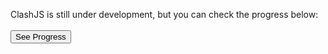 ClashJS is still under development, but you can check the progress below:<br><br>
<a href="progress" style="color: initial"><button>See Progress</button></a>
